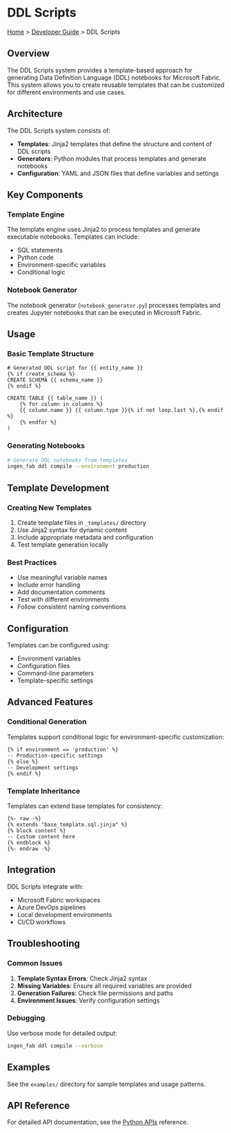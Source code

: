 # DDL Scripts

[Home](../index.md) > [Developer Guide](index.md) > DDL Scripts

## Overview

The DDL Scripts system provides a template-based approach for generating Data Definition Language (DDL) notebooks for Microsoft Fabric. This system allows you to create reusable templates that can be customized for different environments and use cases.

## Architecture

The DDL Scripts system consists of:

- **Templates**: Jinja2 templates that define the structure and content of DDL scripts
- **Generators**: Python modules that process templates and generate notebooks
- **Configuration**: YAML and JSON files that define variables and settings

## Key Components

### Template Engine

The template engine uses Jinja2 to process templates and generate executable notebooks. Templates can include:

- SQL statements
- Python code
- Environment-specific variables
- Conditional logic

### Notebook Generator

The notebook generator (`notebook_generator.py`) processes templates and creates Jupyter notebooks that can be executed in Microsoft Fabric.

## Usage

### Basic Template Structure

```jinja2
# Generated DDL script for {{ entity_name }}
{% if create_schema %}
CREATE SCHEMA {{ schema_name }}
{% endif %}

CREATE TABLE {{ table_name }} (
    {% for column in columns %}
    {{ column.name }} {{ column.type }}{% if not loop.last %},{% endif %}
    {% endfor %}
)
```

### Generating Notebooks

```bash
# Generate DDL notebooks from templates
ingen_fab ddl compile --environment production
```

## Template Development

### Creating New Templates

1. Create template files in `_templates/` directory
2. Use Jinja2 syntax for dynamic content
3. Include appropriate metadata and configuration
4. Test template generation locally

### Best Practices

- Use meaningful variable names
- Include error handling
- Add documentation comments
- Test with different environments
- Follow consistent naming conventions

## Configuration

Templates can be configured using:

- Environment variables
- Configuration files
- Command-line parameters
- Template-specific settings

## Advanced Features

### Conditional Generation

Templates support conditional logic for environment-specific customization:

```jinja2
{% if environment == 'production' %}
-- Production-specific settings
{% else %}
-- Development settings
{% endif %}
```

### Template Inheritance

Templates can extend base templates for consistency:

```jinja2
{%- raw -%}
{% extends "base_template.sql.jinja" %}
{% block content %}
-- Custom content here
{% endblock %}
{%- endraw -%}
```

## Integration

DDL Scripts integrate with:

- Microsoft Fabric workspaces
- Azure DevOps pipelines
- Local development environments
- CI/CD workflows

## Troubleshooting

### Common Issues

1. **Template Syntax Errors**: Check Jinja2 syntax
2. **Missing Variables**: Ensure all required variables are provided
3. **Generation Failures**: Check file permissions and paths
4. **Environment Issues**: Verify configuration settings

### Debugging

Use verbose mode for detailed output:

```bash
ingen_fab ddl compile --verbose
```

## Examples

See the `examples/` directory for sample templates and usage patterns.

## API Reference

For detailed API documentation, see the [Python APIs](../api/python_apis.md) reference.
